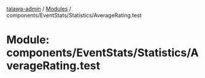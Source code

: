 [talawa-admin](../README.md) / [Modules](../modules.md) / components/EventStats/Statistics/AverageRating.test

# Module: components/EventStats/Statistics/AverageRating.test

